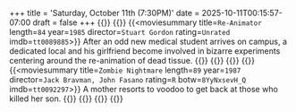 +++
title = 'Saturday, October 11th (7:30PM)'
date = 2025-10-11T00:15:57-07:00
draft = false
+++
{{<movienight>}}
{{<movie>}}
{{<moviesummary title=`Re-Animator` length=`84` year=`1985` director=`Stuart Gordon` rating=`Unrated` imdb=`tt0089885`>}}
After an odd new medical student arrives on campus, a dedicated local and his girlfriend become involved in bizarre experiments centering around the re-animation of dead tissue.
{{</moviesummary>}}
{{<movietrailer wLJ8Z3PDEGU>}}
{{</movie>}}
{{<movie>}}
{{<moviesummary title=`Zombie Nightmare` length=`89` year=`1987` director=`Jack Bravman, John Fasano` rating=`R` botw=`8YyNxsevH_Q` imdb=`tt0092297`>}}
A mother resorts to voodoo to get back at those who killed her son.
{{</moviesummary>}}
{{<movietrailer PvrdXDELC30>}}
{{</movie>}}
{{</movienight>}}